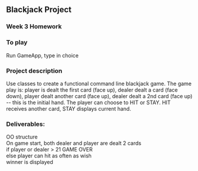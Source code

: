 ## Blackjack Project

### Week 3 Homework

### To play
Run GameApp, type in choice

### Project description
Use classes to create a functional command line blackjack game. The game play is: player is dealt the first card (face up), dealer dealt a card (face down), player dealt another card (face up), dealer dealt a 2nd card (face up) -- this is the initial hand. The player can choose to HIT or STAY. HIT receives another card, STAY displays current hand. 

### Deliverables:<br>
OO structure<br>
On game start, both dealer and player are dealt 2 cards<br>
if player or dealer > 21 GAME OVER<br>
else player can hit as often as wish<br>
winner is displayed


